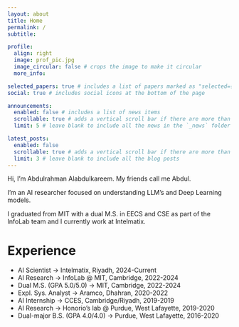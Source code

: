 ```yaml
---
layout: about
title: Home
permalink: /
subtitle: 

profile:
  align: right
  image: prof_pic.jpg
  image_circular: false # crops the image to make it circular
  more_info:

selected_papers: true # includes a list of papers marked as "selected={true}"
social: true # includes social icons at the bottom of the page

announcements:
  enabled: false # includes a list of news items
  scrollable: true # adds a vertical scroll bar if there are more than 3 news items
  limit: 5 # leave blank to include all the news in the `_news` folder

latest_posts:
  enabled: false
  scrollable: true # adds a vertical scroll bar if there are more than 3 new posts items
  limit: 3 # leave blank to include all the blog posts
---
```


Hi, I’m Abdulrahman Alabdulkareem. My friends call me Abdul.

I’m an AI researcher focused on understanding LLM’s and Deep Learning models. 


I graduated from MIT with a dual M.S. in EECS and CSE as part of the InfoLab team and I currently work at Intelmatix.

# Experience

- AI Scientist → Intelmatix, Riyadh, 2024-Current
- AI Research → InfoLab @ MIT, Cambridge, 2022-2024
- Dual M.S. (GPA 5.0/5.0) → MIT, Cambridge, 2022-2024
- Expl. Sys. Analyst → Aramco, Dhahran, 2020-2022
- AI Internship → CCES, Cambridge/Riyadh, 2019-2019
- AI Research → Honorio’s lab @ Purdue, West Lafayette, 2019-2020
- Dual-major B.S. (GPA 4.0/4.0) → Purdue, West Lafayette, 2016-2020
